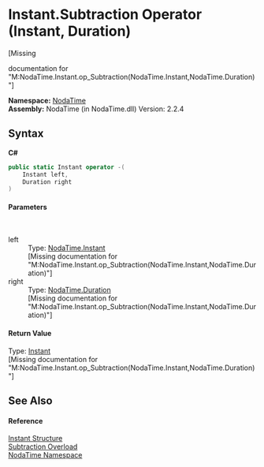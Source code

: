 # Instant.Subtraction Operator (Instant, Duration)
 

\[Missing <summary> documentation for "M:NodaTime.Instant.op_Subtraction(NodaTime.Instant,NodaTime.Duration)"\]

**Namespace:**&nbsp;<a href="N_NodaTime">NodaTime</a><br />**Assembly:**&nbsp;NodaTime (in NodaTime.dll) Version: 2.2.4

## Syntax

**C#**<br />
``` C#
public static Instant operator -(
	Instant left,
	Duration right
)
```


#### Parameters
&nbsp;<dl><dt>left</dt><dd>Type: <a href="T_NodaTime_Instant">NodaTime.Instant</a><br />\[Missing <param name="left"/> documentation for "M:NodaTime.Instant.op_Subtraction(NodaTime.Instant,NodaTime.Duration)"\]</dd><dt>right</dt><dd>Type: <a href="T_NodaTime_Duration">NodaTime.Duration</a><br />\[Missing <param name="right"/> documentation for "M:NodaTime.Instant.op_Subtraction(NodaTime.Instant,NodaTime.Duration)"\]</dd></dl>

#### Return Value
Type: <a href="T_NodaTime_Instant">Instant</a><br />\[Missing <returns> documentation for "M:NodaTime.Instant.op_Subtraction(NodaTime.Instant,NodaTime.Duration)"\]

## See Also


#### Reference
<a href="T_NodaTime_Instant">Instant Structure</a><br /><a href="Overload_NodaTime_Instant_op_Subtraction">Subtraction Overload</a><br /><a href="N_NodaTime">NodaTime Namespace</a><br />